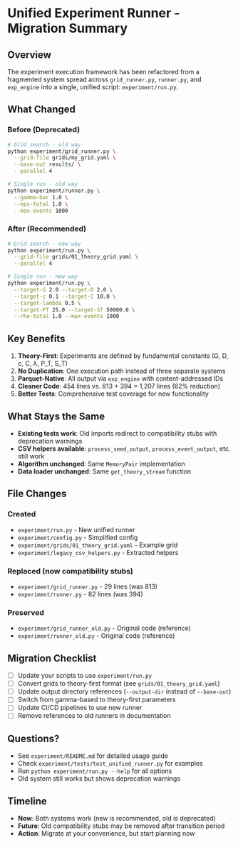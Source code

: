 # Unified Experiment Runner - Migration Summary

## Overview

The experiment execution framework has been refactored from a fragmented system spread across `grid_runner.py`, `runner.py`, and `exp_engine` into a single, unified script: `experiment/run.py`.

## What Changed

### Before (Deprecated)
```bash
# Grid search - old way
python experiment/grid_runner.py \
  --grid-file grids/my_grid.yaml \
  --base-out results/ \
  --parallel 4

# Single run - old way  
python experiment/runner.py \
  --gamma-bar 1.0 \
  --eps-total 1.0 \
  --max-events 1000
```

### After (Recommended)
```bash
# Grid search - new way
python experiment/run.py \
  --grid-file grids/01_theory_grid.yaml \
  --parallel 4

# Single run - new way
python experiment/run.py \
  --target-G 2.0 --target-D 2.0 \
  --target-c 0.1 --target-C 10.0 \
  --target-lambda 0.5 \
  --target-PT 25.0 --target-ST 50000.0 \
  --rho-total 1.0 --max-events 1000
```

## Key Benefits

1. **Theory-First**: Experiments are defined by fundamental constants (G, D, c, C, λ, P_T, S_T)
2. **No Duplication**: One execution path instead of three separate systems
3. **Parquet-Native**: All output via `exp_engine` with content-addressed IDs
4. **Cleaner Code**: 454 lines vs. 813 + 394 = 1,207 lines (62% reduction)
5. **Better Tests**: Comprehensive test coverage for new functionality

## What Stays the Same

- **Existing tests work**: Old imports redirect to compatibility stubs with deprecation warnings
- **CSV helpers available**: `process_seed_output`, `process_event_output`, etc. still work
- **Algorithm unchanged**: Same `MemoryPair` implementation
- **Data loader unchanged**: Same `get_theory_stream` function

## File Changes

### Created
- `experiment/run.py` - New unified runner
- `experiment/config.py` - Simplified config
- `experiment/grids/01_theory_grid.yaml` - Example grid
- `experiment/legacy_csv_helpers.py` - Extracted helpers

### Replaced (now compatibility stubs)
- `experiment/grid_runner.py` - 29 lines (was 813)
- `experiment/runner.py` - 82 lines (was 394)

### Preserved
- `experiment/grid_runner_old.py` - Original code (reference)
- `experiment/runner_old.py` - Original code (reference)

## Migration Checklist

- [ ] Update your scripts to use `experiment/run.py`
- [ ] Convert grids to theory-first format (see `grids/01_theory_grid.yaml`)
- [ ] Update output directory references (`--output-dir` instead of `--base-out`)
- [ ] Switch from gamma-based to theory-first parameters
- [ ] Update CI/CD pipelines to use new runner
- [ ] Remove references to old runners in documentation

## Questions?

- See `experiment/README.md` for detailed usage guide
- Check `experiment/tests/test_unified_runner.py` for examples
- Run `python experiment/run.py --help` for all options
- Old system still works but shows deprecation warnings

## Timeline

- **Now**: Both systems work (new is recommended, old is deprecated)
- **Future**: Old compatibility stubs may be removed after transition period
- **Action**: Migrate at your convenience, but start planning now
